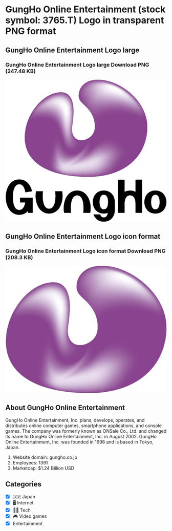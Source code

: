 # GungHo Online Entertainment (stock symbol: 3765.T) Logo in transparent PNG format

## GungHo Online Entertainment Logo large

### GungHo Online Entertainment Logo large Download PNG (247.48 KB)

![GungHo Online Entertainment Logo large Download PNG (247.48 KB)](/img/orig/3765.T_BIG-1ae798f9.png)

## GungHo Online Entertainment Logo icon format

### GungHo Online Entertainment Logo icon format Download PNG (208.3 KB)

![GungHo Online Entertainment Logo icon format Download PNG (208.3 KB)](/img/orig/3765.T-fb3fff1d.png)

## About GungHo Online Entertainment

GungHo Online Entertainment, Inc. plans, develops, operates, and distributes online computer games, smartphone applications, and console games. The company was formerly known as ONSale Co., Ltd. and changed its name to GungHo Online Entertainment, Inc. in August 2002. GungHo Online Entertainment, Inc. was founded in 1998 and is based in Tokyo, Japan.

1. Website domain: gungho.co.jp
2. Employees: 1391
3. Marketcap: $1.24 Billion USD


## Categories
- [x] 🇯🇵 Japan
- [x] 🖥️ Internet
- [x] 👩‍💻 Tech
- [x] 🎮 Video games
- [x] Entertainment
